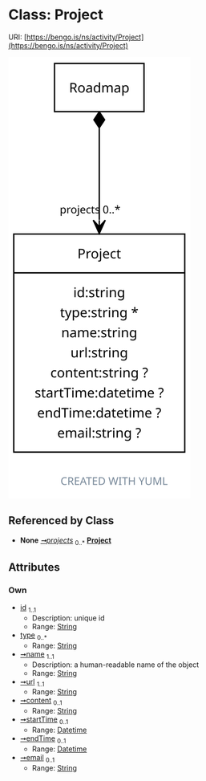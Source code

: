 
# Class: Project




URI: [https://bengo.is/ns/activity/Project](https://bengo.is/ns/activity/Project)


[![img](images/Project.svg)](images/Project.svg)

## Referenced by Class

 *  **None** *[➞projects](roadmap__projects.md)*  <sub>0..\*</sub>  **[Project](Project.md)**

## Attributes


### Own

 * [id](id.md)  <sub>1..1</sub>
     * Description: unique id
     * Range: [String](types/String.md)
 * [type](type.md)  <sub>0..\*</sub>
     * Range: [String](types/String.md)
 * [➞name](project__name.md)  <sub>1..1</sub>
     * Description: a human-readable name of the object
     * Range: [String](types/String.md)
 * [➞url](project__url.md)  <sub>1..1</sub>
     * Range: [String](types/String.md)
 * [➞content](project__content.md)  <sub>0..1</sub>
     * Range: [String](types/String.md)
 * [➞startTime](project__startTime.md)  <sub>0..1</sub>
     * Range: [Datetime](types/Datetime.md)
 * [➞endTime](project__endTime.md)  <sub>0..1</sub>
     * Range: [Datetime](types/Datetime.md)
 * [➞email](project__email.md)  <sub>0..1</sub>
     * Range: [String](types/String.md)
